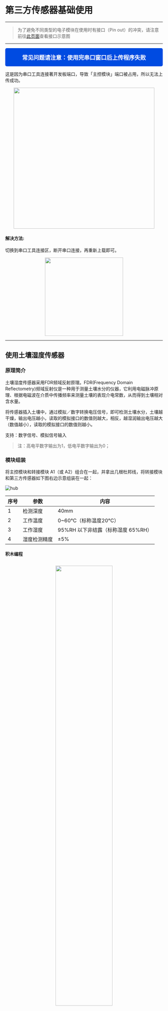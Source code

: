# 第三方传感器基础使用
---

> 为了避免不同类型的电子模块在使用时有接口（Pin out）的冲突，请注意前往[此页面](/cocomod/pinout-map)查看接口示意图

---

<div style="padding: 16px 20px; background-color:#004be1; border-radius:5px; color:#fff; font-size:18px; text-align: center; font-weight:bold;">
	常见问题请注意：使用完串口窗口后上传程序失败
</div>

这是因为串口工具连接著开发板端口，导致「主控模块」端口被占用，所以无法上传成功。

<div align=center><img src="../media/portBeUsed.png" width="450"/></div>

#### 解决方法:

切换到串口工具连接区，断开串口连接，再重新上载即可。

<div align=center>
<img src="../media/serialConnWhenupload.gif" width="250"/>
</div>

---

## 使用土壤湿度传感器

### 原理简介

土壤湿度传感器采用FDR频域反射原理。FDR(Frequency Domain Reflectometry)频域反射仪是一种用于测量土壤水分的仪器，它利用电磁脉冲原理、根据电磁波在介质中传播频率来测量土壤的表现介电常数，从而得到土壤相对含水量。

将传感器插入土壤中，通过模拟／数字转换电压信号，即可检测土壤水分，土壤越干燥，输出电压越小，读取的模拟接口的数值则越大，相反，越湿润输出电压越大（数值越小），读取的模拟接口的数值则越小。

支持：数字信号、模拟信号输入

> 注：高电平数字输出为1，低电平数字输出为0；

### 模块组装

将主控模块和转接模块 A1（或 A2）组合在一起，并拿出几根杜邦线，将转接模块和第三方传感器如下图右边示意组装在一起：

![hub](../media/hub_8.png)

| 序号 |   参数   | 内容 |
|-----|---------|--|
| 1 | 检测深度 | 40mm |
| 2 | 工作温度 | 0~60℃（标称温度20℃） |
| 3 | 工作湿度 | 95%RH 以下非结露（标称湿度 65%RH） |
| 4 | 湿度检测精度 | ±5% |

#### 积木编程

<div style="padding: 10px 0 10px 0;text-align: center;"><img src="../media/hub_9.png" width="60%" /></div>

#### 最终效果

程序上传后，将该传感器插入土壤中（如果不方便，可以使用湿的纸巾代替），然后打开 CocoBlockly 的串口监视窗，就可以查看到传感器读取的数据：

<div style="border:1px solid rgba(0,0,0,.1);padding: 10px 0 10px 0;text-align: center;"><img src="../media/Mar-10-2019 19-55-22.gif" width="40%" /></div>

<div style="padding: 10px 0 20px 0;text-align: center;"><img src="../media/hub_10.jpg" width="40%" /></div>

<p style="color:rgba(0,0,0,.3);">注：此处演示用湿的纸巾代替</p>

<div style="padding: 10px 0 20px 0;text-align: center;"><img src="../media/hub_9_result.gif" width="70%" /></div>

儅湿的纸巾包裹在土壤湿度传感器上时，串口监控视窗上显示的数值变小

---

## 使用雨滴传感器

### 原理简介
可用于不同天气状况的监测，并转换成数字信号或模拟信号；使用时，传感板上没有水滴时，数字输出为高电平，开关指示灯灭，传感版越干燥，读取的模拟接口的数值越大，滴上一滴水，数字输出为低电平，开关指示灯亮，水滴越多，读取的模拟接口的数值越小。

支持：数字信号、模拟信号输入


### 模块组装

将主控模块和转接模块 A1（或 A2）组合在一起，并拿出几根杜邦线，将转接模块和第三方传感器如下图右边示意组装在一起：

![hub](../media/hub_11.png)

| 序号 | 参数         | 内容 |
|-----|---------|--|
| 1 | 可传感	面积 | 5.0*4.0 cm |

<div style="padding: 10px 0 10px 0;text-align: center;"><img src="../media/hub_9.png" width="60%" /></div>

#### 最终效果

程序上传后，将湿的纸巾放在该传感器上，然后打开 CocoBlockly 的串口监视窗，就可以查看到传感器读取的数据：

<div style="border:1px solid rgba(0,0,0,.1);padding: 10px 0 10px 0;text-align: center;"><img src="../media/Mar-10-2019 19-55-22.gif" width="40%" /></div>

<p style="color:rgba(0,0,0,.3);">注：此处演示用湿的纸巾代替</p>

<div style="padding: 10px 0 10px 0;text-align: center;"><img src="../media/hub_9_result2.gif" width="70%" /></div>

儅湿的纸巾包裹在雨滴传感器上时，串口监控视窗上显示的数值变小

---

## 使用时钟模块

该模块具备时间功能，并且为了断电时依然可以保留时间。

### 模块组装

将主控模块和转接模块 A1（或 A2）组合在一起，并拿出几根杜邦线，将转接模块和第三方传感器如下图右边示意组装在一起：

![hub](../media/hub_14_time.png)

<table style="margin-top:20px;">
	<tr>
		<td width="8%" style="font-weight: bold;">序号</td>
		<td width="8%" style="font-weight: bold;">参数</td>
		<td style="font-weight: bold;">内容</td>
	</tr>
	<tr>
		<td>1.</td>
		<td>通信</td>
		<td>该模块使用 I2C 通信，能保存秒、分、时、星期、日期、月和年资讯。少于31天的月份，将自动调整月末的日期，包括闰年的修正。</td>
	</tr>
	<tr>
		<td>2.</td>
		<td>电池</td>
		<td>带可充电电池，保证系统断电后，时钟仍然正常走动。</td>
	</tr>
</table>

### 积木编程

1. 使用时钟模块前需要先上传初始时间设置的程序：

<div style="padding: 10px 0 10px 0;text-align: center;"><img src="../media/hub_32_01.png" width="30%" /></div>

2. 设置好初始时间后，可以通过串口监视窗查询时间：

<div style="padding: 10px 0 10px 0;text-align: center;"><img src="../media/hub_32.png" width="60%" /></div>

### 最终效果

程序上传后，打开 CocoBlockly 的串口监视窗，就可以查看到对应的数据：

<div style="border:1px solid rgba(0,0,0,.1);padding: 10px 0 10px 0;text-align: center;"><img src="../media/Mar-10-2019 19-55-22.gif" width="50%" /></div>

<div style="padding: 10px 0 10px 0;text-align: center;">
<img style="margin: 0px 10px 0px 0px;" src="../media/hub_32.jpg" width="40%" />
<img src="../media/hub_32_result.png" width="35%" />
</div>

---

## 使用烟雾传感器

### 原理简介

当传感器所处环境中存在可燃性气体时，传感器的电导率随空气中可燃性气体浓度的增加而增大，模拟信号对应的输出电压随浓度越高电压越高。

支持：数字信号、模拟信号输入

### 模块组装

将主控模块和转接模块 A1（或 A2）组合在一起，并拿出几根杜邦线，将转接模块和第三方传感器如下图右边示意组装在一起：

![hub](../media/hub_14_02.png)

| 序号 | 参数         | 内容 |
|-----|---------|--|
| 1 | 探测范围 | 300 to 10000ppmm（可燃气体） |
| 2 | 模拟输出 | 数据变化介于0-1023；当数字在20-62之间时，表示相对无污染 |
| 3 | 可侦测类型 | 烟雾 |

**使用说明：** 传感器通电后，需要预热20秒左右，测量的数据才稳定，传感器发热属于正常现象，如果烫手就不正常了

### 积木编程

<div style="padding: 10px 0 10px 0;text-align: center;"><img src="../media/hub_9.png" width="60%" /></div>

### 最终效果

程序上传后，将传感器靠近沾有酒精的纸巾（注意安全），打开 CocoBlockly 的串口监视窗，就可以查看到对应的数据：

<div style="border:1px solid rgba(0,0,0,.1);padding: 10px 0 10px 0;text-align: center;"><img src="../media/Mar-10-2019 19-55-22.gif" width="40%" /></div>

<div style="padding: 10px 0 10px 0;text-align: center;">
<img style="padding: 0px 10px 0px 0;" src="../media/hub_15.jpg" width="50%" />
<img src="../media/hub_15_result.png" width="40%" />
</div>

儅沾有酒精的纸巾靠近烟雾传感器时，串口监控视窗上显示的数值变大

<!-- ---

## 使用激光头模块

### 模块组装

![hub](../media/hub_16.png)

### 积木编程

![hub](../media/hub_17.png)

### 最终效果

![hub](../media/hub_18.jpg)
-->
---


## 使用人体红外传感器

### 原理简介

红外线动作传感器 (PIR Motion Sensor) 或称人体红外线传感器，是一种可以侦测物体移动的电子装置。当有人进入其传感范围则输出高电平，人离开传感范围则自动延时关闭高电平，否则输出低电平。

支持：数字信号输入

### 模块组装

![hub](../media/hub_19.png)

| 序号 | 参数         | 内容 |
|----|---------|--|
| 1 | 侦测距离 | 3米或7米以内(可以调节) |
| 2 | 侦测距离 | 小于120° |
| 3 | 延迟时间 | 5~200秒，预设5秒(可以调节) |
| 4 | 封锁时间 | 2.5秒 |

**使用说明：**
1. 模块通电后有一分钟左右的初始化时间，在此期间模块会间隔地输出0~3次，随后进入待机状态；
2. 使用时，尽量避免灯光等干扰源近距离地直射传感器表面透镜，使用的环境避免流动的风。
3. 可以打开透镜，查看各接口的信号类型；
4. 传感器上有两个调节旋钮，分别是「灵敏度调节」旋钮和「延时调节」旋钮:
 - 「灵敏度调节」旋钮:顺时针旋转电位器，传感距离增大（最大约7米），反之，传感距离减小（最小约3米）
 - 「延时调节」旋钮:时针旋转电位器，传感延时加长（最长约200秒），反之，传感延时减短（最短约5秒）
 <div style="padding: 10px 0 10px 0;text-align: center;"><img src="../media/hub_19_2.png" width="60%" /></div>
5. 跳线帽需扣在下图所示的位置，以此设置传感器为可重复触发的方式，即能够连续地检测到人体，若扣在靠外侧的两个引脚则为不重复触发的方式。
 <div style="padding: 10px 0 10px 0;text-align: center;"><img src="../media/hub_19_3.png" width="60%" /></div>
6. 此传感器自带延时，在人离开后，会有5秒（延时最短的情况下）的延时，并且即使传感器已传感到有人，人体需保持活动状态的情况下传感器才会认为此时有人，只要一停止不动5秒，传感器则视为未检测到人体。

### 积木编程

<div style="padding: 10px 0 10px 0;text-align: center;"><img src="../media/hub_20.png" width="60%" /></div>

### 最终效果

数字0表示未检测到有人，数字1表示检测到有人

<div style="padding: 10px 0 10px 0;text-align: center;"><img src="../media/hub_21.jpg" width="55%" style="margin:0 10px 0 0;"/><img src="../media/hub_21_2.png" width="35%" /></div>



---

## 使用超声波距离传感器


### 原理简介

超声波传感器是将超声波信号转换成其他能量信号（通常是电信号）的传感器。超声波是震动频率高于20kHZ的机械波。它具有频率高、波长短、绕射现象小，特别是方向性好、能够成为射线而定向传播等特点。超声波对液体、固体的穿透泵零很大，尤其是在阳光不透明的固体中。超声波碰到杂质或分界面会产生显著反射形成反射回波，碰到活动物体能产生多普勒效应。

该传感器利用超声波测距离，多应用于机器人避开障碍物或其他距离测量的项目。

支持：数字信号、模拟信号输入

### 模块组装

将主控模块和转接模块 A1（或 A2）组合在一起，并拿出几根杜邦线，将转接模块和第三方传感器如下图右边示意组装在一起：

![hub](../media/hub_22.png)

| 序号 | 参数         | 内容 |
|-----|---------|--|
| 1 | 侦测距离 | 50cm以内 |
| 2 | 传感角度 | 不大于 15° |
| 3 | 被测物体的面积 | 不小于50c㎡ 并且尽量平整 |

### 积木编程

> 超声波积木需要从工具栏中的「第三方传感器」中拖出来

<div style="padding: 10px 0 10px 0;text-align: center;"><img src="../media/hub_23.png" width="60%" /></div>

### 最终效果

程序上传后，将传感器靠近障碍物，打开 CocoBlockly 的串口监视窗，就可以查看到对应的数据：

<div style="border:1px solid rgba(0,0,0,.1);padding: 10px 0 10px 0;text-align: center;"><img src="../media/Mar-10-2019 19-55-22.gif" width="40%" /></div>

<div style="padding: 10px 0 10px 0;text-align: center;">
<img style="margin: 0px 10px 0px 0px;" src="../media/hub_24.jpg" width="40%" />
<img src="../media/hub_23_result.png" width="35%" />
</div>

串口监控视窗上显示超声波距离传感器测出来的与障碍物之间的距离值

---

## 使用火焰传感器

### 原理简介

火焰传感器是由各种燃烧生成物、中间物、高温气体、碳氢物质以及无机物质为主题的高温固体微粒构成的。火焰的热辐射具有离散光谱的气体辐射和连续光谱的固体辐射。不同燃烧物的火焰辐射强度、波长分布有所差异，但总体来说，其对应火焰温度的近红外波长域及紫外光域具有很大的辐射强度，根据这种特性可制成火焰传感器。

可监测火焰或者波长在 760nm-1100nm 范围内的光源，打火机测试火焰距离为80cm，与火焰的距离越大，测试距离越远。

支持：数字信号、模拟信号输入

### 模块组装

将主控模块和转接模块 A1（或 A2）组合在一起，并拿出几根杜邦线，将转接模块和第三方传感器如下图右边示意组装在一起：

![hub](../media/hub_25.png)

**使用说明：**
1. 火焰传感器对火焰最敏感，对普通光也是有反应的，一般用做火焰报警等用途。
2. 传感器与火焰要保持一定距离，以免高温损坏传感器，对打火机测试火焰距离为80cm，用来测试的火焰越大，距离应越远。

### 积木编程

<div style="padding: 10px 0 10px 0;text-align: center;"><img src="../media/hub_9.png" width="60%" /></div>

### 最终效果

程序上传后，将传感器靠近有火烛附近（注意安全），打开 CocoBlockly 的串口监视窗，就可以查看到对应的数据。

<div style="border:1px solid rgba(0,0,0,.1);padding: 10px 0 10px 0;text-align: center;"><img src="../media/Mar-10-2019 19-55-22.gif" width="40%" /></div>

<div style="margin: 10px 0 10px 0;text-align: center;"><img src="../media/hub_fire_result.png" width="40%" /></div>

儅打火机测试火焰靠近火焰传感器时，串口监控视窗上显示的数值变小

---

## 使用震动传感器

### 原理简介

震动传感器的作用主要是将机械量接收下来，并转换为与之成比例的电量。它并不是直接将原始要测的机械量转变为电量，而是将原始要测的机械量作为震动传感器的输入量，然后由机械接收部分加以接收，形成另一个适合于变换的机械量，最后由机电变换部分再变换为电量。因此一个传感器的工作性能是由机械接收部分和机电变换部分的工作性能来决定的。

震动传感器用于各种震动触发作用，不震动时，震动开关呈闭合导通状态，输出端输出低电平信号，绿色指示灯亮。

支持：数字信号输入

### 模块组装

将主控模块和转接模块 A1（或 A2）组合在一起，并拿出几根杜邦线，将转接模块和第三方传感器如下图右边示意组装在一起：

![hub](../media/hub_26.png)

**使用说明：**
1. 产品不震动时，震动开关呈闭合导通状态，输出端输出低电平，绿色指示灯亮。
2. 产品震动时，震动开关瞬间断开，输出端输出高电平，绿色指示灯不亮。

### 积木编程

<div style="padding: 10px 0 10px 0;text-align: center;"><img src="../media/hub_20.png" width="60%" /></div>

### 最终效果

程序上传后，打开 CocoBlockly 的串口监视窗，然后不断甩动传感器，就可以查看到对应的数据发生变化：

<div style="border:1px solid rgba(0,0,0,.1);padding: 10px 0 10px 0;text-align: center;"><img src="../media/Mar-10-2019 19-55-22.gif" width="40%" /></div>

<div style="padding: 10px 0 10px 0;text-align: center;">
<img style="padding: 0px 10px 0px 0;" src="../media/hub_27.jpg" width="43%" />
<img src="../media/hub_27_result.png" width="45%" />
</div>

儅晃动震动传感器时，串口监控视窗上显示的数值由0变为1

---

## 使用红外避障传感器

红外避障传感器具有一对红外信号发射与接收二极管，发射管发射一定频率的红外信号，接收管接受这种频率的红外信号，儅传感器的检测方向遇到障碍物（反射面）时，红外信号反射回来被接收管接收，经过比较器电路处理之后，输出指示処的绿色指示灯将被点亮，同时数字端口持续输出低电平信号。

支持：数字信号输入

### 模块组装

将主控模块和转接模块 A1（或 A2）组合在一起，并拿出几根杜邦线，将转接模块和第三方传感器如下图右边示意组装在一起：

![hub](../media/hub_28_02.png)

| 序号 | 参数         | 内容 |
|-----|---------|--|
| 1 | 侦测距离 | 2cm ~ 30cm |
| 2 | 传感角度 | 35° |

**使用说明：** 目标的反射率和形状是探测距离的关键。其中目标表面为黑色时探测距离最小，为白色最大；小面积物体的探测距离小,大面积探测距离大。

### 积木编程


<div style="padding: 10px 0 10px 0;text-align: center;"><img src="../media/hub_20.png" width="60%" /></div>

### 最终效果

程序上传后，打开 CocoBlockly 的串口监视窗，将手掌盖住传感器上的红外线接收管和红外线发射管，就可以查看到对应的数据发生变化：

<div style="border:1px solid rgba(0,0,0,.1);padding: 10px 0 10px 0;text-align: center;"><img src="../media/Mar-10-2019 19-55-22.gif" width="40%" /></div>

<div style="padding: 10px 0 10px 0;text-align: center;">
<img style="padding: 0px 10px 0px 0;" src="../media/hub_29.jpg" width="40%" />
<img src="../media/hub_29_result.png" width="40%" />
</div>

儅传感器的检测方向遇到阻挡物时，串口监控视窗上显示的数值由1变为0

---

## 使用倾斜传感器

传感器可感知物体角度的变化，将传感器轻轻平放在桌面上，将模块朝一个方向慢慢旋转，开关指示灯会点亮，然后再将模块朝相反的方向旋转，回到最初的状态，开关指示灯会灭。

支持：数字信号输入

### 模块组装

将主控模块和转接模块 A1（或 A2）组合在一起，并拿出几根杜邦线，将转接模块和第三方传感器如下图右边示意组装在一起：

![hub](../media/hub_30_02.png)

**使用说明：** 传感器可感知物体角度的变化，将传感器平轻放桌面上，将模块朝一个方向慢慢旋转，开关指示灯会点亮，然后再将模块朝相反的方向旋转，回到最初的状态，开关指示灯会灭

### 积木编程

<div style="padding: 10px 0 10px 0;text-align: center;"><img src="../media/hub_20.png" width="60%" /></div>

### 最终效果

程序上传后，打开 CocoBlockly 的串口监视窗，倾斜该传感器，就可以查看到对应的数据发生变化：

<div style="border:1px solid rgba(0,0,0,.1);padding: 10px 0 10px 0;text-align: center;">
<img style="margin: 0px 10px 0px 0;" src="../media/Mar-10-2019 19-55-22.gif" width="40%" />
</div>

<div style="padding: 10px 0 10px 0;text-align: center;">
<img style="margin: 0px 10px 0px 0;" src="../media/hub_20_1.jpg" width="50%" />
<img src="../media/hub_20_1_result.png" width="40%" /></div>

儅慢慢旋转传感器时，串口监控视窗上显示的数值由1变为0

---

## 使用光照传感器

探测光源处是一个光敏电阻，光敏电阻是用硫化镉或硒化镉等半导体材料制成的特殊电阻器，其工作原理是基于内光电效应。随著光照强度的升高，电阻值迅速降低，由于光照产生的载流子都参与导电，在外加电场的作用下作漂移运动，电子奔向电源的正极，空穴奔向电源的负极，从而使光敏电阻器的组织迅速下降。其在无光照时，几乎呈高阻状态，暗电阻很大。

该光照传感器对环境光线最敏感，一般用来检测周围环境的光线的亮度，触发单片机或继电器模块等。

支持：数字信号、模拟信号输入

### 模块组装

将主控模块和转接模块 A1（或 A2）组合在一起，并拿出几根杜邦线，将转接模块和第三方传感器如下图右边示意组装在一起：

<div style="padding: 10px 0 10px 0;text-align: center;"><img src="../media/hub_31_02.png" width="100%" /></div>

### 积木编程

<div style="padding: 10px 0 10px 0;text-align: center;"><img src="../media/hub_9.png" width="60%" /></div>

### 最终效果

程序上传后，打开 CocoBlockly 的串口监视窗，将手掌盖在传感器上方，就可以查看到对应的数据发生变化：

<div style="border:1px solid rgba(0,0,0,.1);padding: 10px 0 10px 0;text-align: center;"><img src="../media/Mar-10-2019 19-55-22.gif" width="40%" /></div>

<div style="padding: 10px 0 10px 0;text-align: center;">
<img style="margin: 0px 10px 0px 0;" src="../media/hub_31_02_1.jpg" width="50%" />
<img src="../media/hub_31_02_result.png" width="40%" /></div>

儅用手挡住传感器时，串口监控视窗上显示的数值变大


---
更新时间：2019年8月
